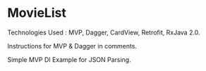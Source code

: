 # MovieList

Technologies Used : MVP, Dagger, CardView, Retrofit, RxJava 2.0.

Instructions for MVP & Dagger in comments.

Simple MVP DI Example for JSON Parsing.
